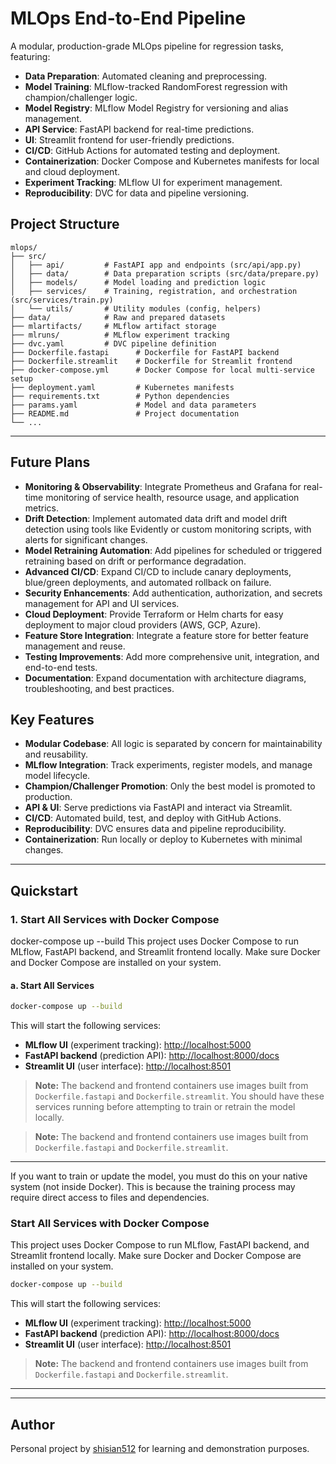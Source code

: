 
# MLOps End-to-End Pipeline

A modular, production-grade MLOps pipeline for regression tasks, featuring:

- **Data Preparation**: Automated cleaning and preprocessing.
- **Model Training**: MLflow-tracked RandomForest regression with champion/challenger logic.
- **Model Registry**: MLflow Model Registry for versioning and alias management.
- **API Service**: FastAPI backend for real-time predictions.
- **UI**: Streamlit frontend for user-friendly predictions.
- **CI/CD**: GitHub Actions for automated testing and deployment.
- **Containerization**: Docker Compose and Kubernetes manifests for local and cloud deployment.
- **Experiment Tracking**: MLflow UI for experiment management.
- **Reproducibility**: DVC for data and pipeline versioning.



## Project Structure

```text
mlops/
├── src/
│   ├── api/         # FastAPI app and endpoints (src/api/app.py)
│   ├── data/        # Data preparation scripts (src/data/prepare.py)
│   ├── models/      # Model loading and prediction logic
│   ├── services/    # Training, registration, and orchestration (src/services/train.py)
│   └── utils/       # Utility modules (config, helpers)
├── data/            # Raw and prepared datasets
├── mlartifacts/     # MLflow artifact storage
├── mlruns/          # MLflow experiment tracking
├── dvc.yaml         # DVC pipeline definition
├── Dockerfile.fastapi      # Dockerfile for FastAPI backend
├── Dockerfile.streamlit    # Dockerfile for Streamlit frontend
├── docker-compose.yml      # Docker Compose for local multi-service setup
├── deployment.yaml         # Kubernetes manifests
├── requirements.txt        # Python dependencies
├── params.yaml             # Model and data parameters
├── README.md               # Project documentation
└── ...
```

---

## Future Plans

- **Monitoring & Observability**: Integrate Prometheus and Grafana for real-time monitoring of service health, resource usage, and application metrics.
- **Drift Detection**: Implement automated data drift and model drift detection using tools like Evidently or custom monitoring scripts, with alerts for significant changes.
- **Model Retraining Automation**: Add pipelines for scheduled or triggered retraining based on drift or performance degradation.
- **Advanced CI/CD**: Expand CI/CD to include canary deployments, blue/green deployments, and automated rollback on failure.
- **Security Enhancements**: Add authentication, authorization, and secrets management for API and UI services.
- **Cloud Deployment**: Provide Terraform or Helm charts for easy deployment to major cloud providers (AWS, GCP, Azure).
- **Feature Store Integration**: Integrate a feature store for better feature management and reuse.
- **Testing Improvements**: Add more comprehensive unit, integration, and end-to-end tests.
- **Documentation**: Expand documentation with architecture diagrams, troubleshooting, and best practices.

## Key Features

- **Modular Codebase**: All logic is separated by concern for maintainability and reusability.
- **MLflow Integration**: Track experiments, register models, and manage model lifecycle.
- **Champion/Challenger Promotion**: Only the best model is promoted to production.
- **API & UI**: Serve predictions via FastAPI and interact via Streamlit.
- **CI/CD**: Automated build, test, and deploy with GitHub Actions.
- **Reproducibility**: DVC ensures data and pipeline reproducibility.
- **Containerization**: Run locally or deploy to Kubernetes with minimal changes.

---


## Quickstart

### 1. Start All Services with Docker Compose

docker-compose up --build
This project uses Docker Compose to run MLflow, FastAPI backend, and Streamlit frontend locally. Make sure Docker and Docker Compose are installed on your system.

#### a. Start All Services

```bash
docker-compose up --build
```

This will start the following services:
- **MLflow UI** (experiment tracking): [http://localhost:5000](http://localhost:5000)
- **FastAPI backend** (prediction API): [http://localhost:8000/docs](http://localhost:8000/docs)
- **Streamlit UI** (user interface): [http://localhost:8501](http://localhost:8501)

> **Note:** The backend and frontend containers use images built from `Dockerfile.fastapi` and `Dockerfile.streamlit`. You should have these services running before attempting to train or retrain the model locally.

> **Note:** The backend and frontend containers use images built from `Dockerfile.fastapi` and `Dockerfile.streamlit`.

---

If you want to train or update the model, you must do this on your native system (not inside Docker). This is because the training process may require direct access to files and dependencies.

### Start All Services with Docker Compose

This project uses Docker Compose to run MLflow, FastAPI backend, and Streamlit frontend locally. Make sure Docker and Docker Compose are installed on your system.

```bash
docker-compose up --build
```

This will start the following services:

- **MLflow UI** (experiment tracking): [http://localhost:5000](http://localhost:5000)
- **FastAPI backend** (prediction API): [http://localhost:8000/docs](http://localhost:8000/docs)
- **Streamlit UI** (user interface): [http://localhost:8501](http://localhost:8501)

> **Note:** The backend and frontend containers use images built from `Dockerfile.fastapi` and `Dockerfile.streamlit`.

---
---

## Author

Personal project by [shisian512](https://github.com/shisian512) for learning and demonstration purposes.
